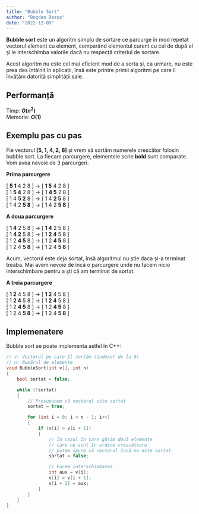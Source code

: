 ```yaml
---
title: "Bubble Sort"
author: "Bogdan Rezuș"
date: "2022-12-09"
---
```


**Bubble sort** este un algoritm simplu de sortare ce parcurge în mod repetat vectorul element cu element, comparând elementul curent cu cel de după el și le interschimba valorile dacă nu respectă criteriul de sortare.

Acest algoritm nu este cel mai eficient mod de a sorta și, ca urmare, nu este prea des întâlnit în aplicații, însă este printre primii algoritmi pe care îi învățăm datorită simplității sale.

## Performanță

Timp: **$O({n^2})$**  
Memorie: **$O(1)$**

## Exemplu pas cu pas

Fie vectorul **[5, 1, 4, 2, 8]** și vrem să sortăm numerele crescător folosin bubble sort. La fiecare parcurgere, elementele scrie **bold** sunt comparate. Vom avea nevoie de 3 parcurgeri.

**Prima parcurgere**

[ **5 1** 4 2 8 ] → [ **1 5** 4 2 8 ]  
[ 1 **5 4** 2 8 ] → [ 1 **4 5** 2 8 ]  
[ 1 4 **5 2** 8 ] → [ 1 4 **2 5** 8 ]  
[ 1 4 2 **5 8** ] → [ 1 4 2 **5 8** ]

**A doua parcurgere**

[ **1 4** 2 5 8 ] → [ **1 4** 2 5 8 ]  
[ 1 **4 2** 5 8 ] → [ 1 **2 4** 5 8 ]  
[ 1 2 **4 5** 8 ] → [ 1 2 **4 5** 8 ]  
[ 1 2 4 **5 8** ] → [ 1 2 4 **5 8** ]

Acum, vectorul este deja sortat, însă algoritmul nu știe daca și-a terminat treaba. Mai avem nevoie de încă o parcurgere unde nu facem nicio interschimbare pentru a ști că am terminat de sortat.

**A treia parcurgere**

[ **1 2** 4 5 8 ] → [ **1 2** 4 5 8 ]  
[ 1 **2 4** 5 8 ] → [ 1 **2 4** 5 8 ]  
[ 1 2 **4 5** 8 ] → [ 1 2 **4 5** 8 ]  
[ 1 2 4 **5 8** ] → [ 1 2 4 **5 8** ]

## Implemenatere

Bubble sort se poate implementa astfel în C++:

```cpp
// v: Vectorul pe care îl sortăm (indexat de la 0)
// n: Numărul de elemente
void BubbleSort(int v[], int n)
{
    bool sortat = false;

    while (!sortat)
    {
        // Presupunem că vectorul este sortat
        sortat = true;

        for (int i = 0; i < n - 1; i++)
        {
            if (v[i] > v[i + 1])
            {
                // În cazul în care găsim două elemente
                // care nu sunt în ordine crescătoare
                // putem spune că vectorul încă nu este sortat
                sortat = false;

                // Facem interschimbarea
                int aux = v[i];
                v[i] = v[i + 1];
                v[i + 1] = aux;
            }
        }
    }
}
```
